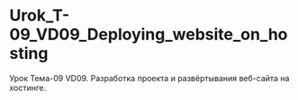 # Urok_T-09_VD09_Deploying_website_on_hosting
 Урок Тема-09 VD09. Разработка проекта и развёртывания веб-сайта на хостинге.
